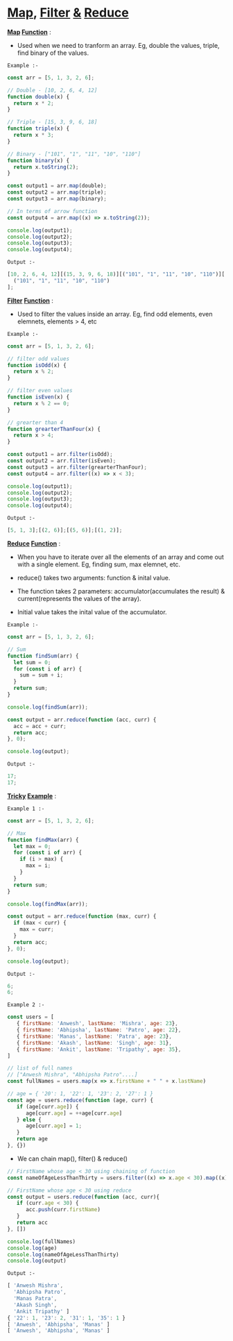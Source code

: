 <h1><u>Map</u>, <u>Filter</u> <u>&</u> <u>Reduce</u></h1>
<p>

<b><u>Map</u> <u>Function</u></b> : 

- Used when we need to tranform an array. Eg, double the values, triple, find binary of the values.

<code>Example :-</code>

```javascript
const arr = [5, 1, 3, 2, 6];

// Double - [10, 2, 6, 4, 12]
function double(x) {
  return x * 2;
}

// Triple - [15, 3, 9, 6, 18]
function triple(x) {
  return x * 3;
}

// Binary - ["101", "1", "11", "10", "110"]
function binary(x) {
  return x.toString(2);
}

const output1 = arr.map(double);
const output2 = arr.map(triple);
const output3 = arr.map(binary);

// In terms of arrow function
const output4 = arr.map((x) => x.toString(2));

console.log(output1);
console.log(output2);
console.log(output3);
console.log(output4);
```

<code>Output :-</code>

```javascript
[10, 2, 6, 4, 12][(15, 3, 9, 6, 18)][("101", "1", "11", "10", "110")][
  ("101", "1", "11", "10", "110")
];
```

<b><u>Filter</u> <u>Function</u></b> : 

- Used to filter the values inside an array. Eg, find odd elements, even elemnets, elements > 4, etc

<code>Example :-</code>

```javascript
const arr = [5, 1, 3, 2, 6];

// filter odd values
function isOdd(x) {
  return x % 2;
}

// filter even values
function isEven(x) {
  return x % 2 == 0;
}

// grearter than 4
function grearterThanFour(x) {
  return x > 4;
}

const output1 = arr.filter(isOdd);
const output2 = arr.filter(isEven);
const output3 = arr.filter(grearterThanFour);
const output4 = arr.filter((x) => x < 3);

console.log(output1);
console.log(output2);
console.log(output3);
console.log(output4);
```

<code>Output :-</code>

```javascript
[5, 1, 3];[(2, 6)];[(5, 6)];[(1, 2)];
```

<b><u>Reduce</u> <u>Function</u></b> : 

- When you have to iterate over all the elements of an array and come out with a single element. Eg, finding sum, max elemnet, etc. 

- reduce() takes two arguments: function & inital value.

- The function takes 2 parameters: accumulator(accumulates the result) & current(represents the values of the array).

- Initial value takes the inital value of the accumulator.

<code>Example :-</code>

```javascript
const arr = [5, 1, 3, 2, 6];

// Sum
function findSum(arr) {
  let sum = 0;
  for (const i of arr) {
    sum = sum + i;
  }
  return sum;
}

console.log(findSum(arr));

const output = arr.reduce(function (acc, curr) {
  acc = acc + curr;
  return acc;
}, 0);

console.log(output);
```

<code>Output :-</code>

```javascript
17;
17;
```

<b><u>Tricky</u> <u>Example</u></b> :

<code>Example 1 :-</code>

```javascript
const arr = [5, 1, 3, 2, 6];

// Max
function findMax(arr) {
  let max = 0;
  for (const i of arr) {
    if (i > max) {
      max = i;
    }
  }
  return sum;
}

console.log(findMax(arr));

const output = arr.reduce(function (max, curr) {
  if (max < curr) {
    max = curr;
  }
  return acc;
}, 0);

console.log(output);
```

<code>Output :-</code>

```javascript
6;
6;
```

<code>Example 2 :-</code>

```javascript
const users = [
   { firstName: 'Anwesh', lastName: 'Mishra', age: 23},
   { firstName: 'Abhipsha', lastName: 'Patro', age: 22},
   { firstName: 'Manas', lastName: 'Patra', age: 23},
   { firstName: 'Akash', lastName: 'Singh', age: 31},
   { firstName: 'Ankit', lastName: 'Tripathy', age: 35},
]

// list of full names
// ["Anwesh Mishra", "Abhipsha Patro"....]
const fullNames = users.map(x => x.firstName + " " + x.lastName)

// age = { '20': 1, '22': 1, '23': 2, '27': 1 }
const age = users.reduce(function (age, curr) {
   if (age[curr.age]) {
      age[curr.age] = ++age[curr.age]
   } else {
      age[curr.age] = 1;
   }
   return age
}, {}) 
```

- We can chain map(), filter() & reduce()

```javascript
// FirstName whose age < 30 using chaining of function
const nameOfAgeLessThanThirty = users.filter((x) => x.age < 30).map((x) => x.firstName)

// FirstName whose age < 30 using reduce
const output = users.reduce(function (acc, curr){
   if (curr.age < 30) {
      acc.push(curr.firstName)
   }
   return acc
}, [])

console.log(fullNames)
console.log(age)
console.log(nameOfAgeLessThanThirty)
console.log(output)
```

<code>Output :-</code>

```javascript
[ 'Anwesh Mishra',
  'Abhipsha Patro',
  'Manas Patra',
  'Akash Singh',
  'Ankit Tripathy' ]
{ '22': 1, '23': 2, '31': 1, '35': 1 }
[ 'Anwesh', 'Abhipsha', 'Manas' ]
[ 'Anwesh', 'Abhipsha', 'Manas' ]
```

</p>